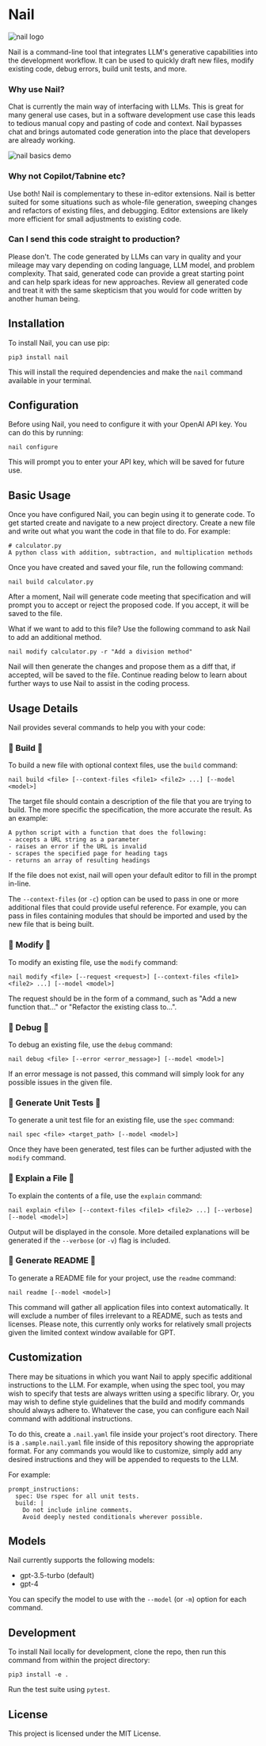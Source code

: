 # Nail

![nail logo](https://user-images.githubusercontent.com/10245964/233905871-c1947748-a7dc-4514-a01d-2e0c9446cca9.png)

Nail is a command-line tool that integrates LLM's generative capabilities into the development workflow. It can be used to quickly draft new files, modify existing code, debug errors, build unit tests, and more.

### Why use Nail?

Chat is currently the main way of interfacing with LLMs. This is great for many general use cases, but in a software development use case this leads to tedious manual copy and pasting of code and context. Nail bypasses chat and brings automated code generation into the place that developers are already working.

![nail basics demo](https://user-images.githubusercontent.com/10245964/234179828-c84ad757-3392-4df6-b6be-147ff337405b.gif)

### Why not Copilot/Tabnine etc?

Use both! Nail is complementary to these in-editor extensions. Nail is better suited for some situations such as whole-file generation, sweeping changes and refactors of existing files, and debugging. Editor extensions are likely more efficient for small adjustments to existing code.

### Can I send this code straight to production?

Please don't. The code generated by LLMs can vary in quality and your mileage may vary depending on coding language, LLM model, and problem complexity. That said, generated code can provide a great starting point and can help spark ideas for new approaches. Review all generated code and treat it with the same skepticism that you would for code written by another human being.

## Installation

To install Nail, you can use pip:

```
pip3 install nail
```

This will install the required dependencies and make the `nail` command available in your terminal.

## Configuration

Before using Nail, you need to configure it with your OpenAI API key. You can do this by running:

```
nail configure
```

This will prompt you to enter your API key, which will be saved for future use.

## Basic Usage

Once you have configured Nail, you can begin using it to generate code. To get started create and navigate to a new project directory. Create a new file and write out what you want the code in that file to do. For example:

```
# calculator.py
A python class with addition, subtraction, and multiplication methods
```

Once you have created and saved your file, run the following command:

```
nail build calculator.py
```

After a moment, Nail will generate code meeting that specification and will prompt you to accept or reject the proposed code. If you accept, it will be saved to the file.

What if we want to add to this file? Use the following command to ask Nail to add an additional method.

```
nail modify calculator.py -r "Add a division method"
```

Nail will then generate the changes and propose them as a diff that, if accepted, will be saved to the file. Continue reading below to learn about further ways to use Nail to assist in the coding process.

## Usage Details

Nail provides several commands to help you with your code:

### 🔨 Build 🔨

To build a new file with optional context files, use the `build` command:

```
nail build <file> [--context-files <file1> <file2> ...] [--model <model>]
```

The target file should contain a description of the file that you are trying to build. The more specific the specification, the more accurate the result. As an example:

```
A python script with a function that does the following:
- accepts a URL string as a parameter
- raises an error if the URL is invalid
- scrapes the specified page for heading tags
- returns an array of resulting headings
```

If the file does not exist, nail will open your default editor to fill in the prompt in-line.

The `--context-files` (or `-c`) option can be used to pass in one or more additional files that could provide useful reference. For example, you can pass in files containing modules that should be imported and used by the new file that is being built.

### 🔧 Modify 🔧

To modify an existing file, use the `modify` command:

```
nail modify <file> [--request <request>] [--context-files <file1> <file2> ...] [--model <model>]
```

The request should be in the form of a command, such as "Add a new function that..." or "Refactor the existing class to...".

### 🐛 Debug 🐛

To debug an existing file, use the `debug` command:

```
nail debug <file> [--error <error_message>] [--model <model>]
```

If an error message is not passed, this command will simply look for any possible issues in the given file.

### 🧪 Generate Unit Tests 🧪

To generate a unit test file for an existing file, use the `spec` command:

```
nail spec <file> <target_path> [--model <model>]
```

Once they have been generated, test files can be further adjusted with the `modify` command.

### 🧪 Explain a File 🧪

To explain the contents of a file, use the `explain` command:

```
nail explain <file> [--context-files <file1> <file2> ...] [--verbose] [--model <model>]
```

Output will be displayed in the console. More detailed explanations will be generated if the `--verbose` (or `-v`) flag is included.

### 📖 Generate README 📖

To generate a README file for your project, use the `readme` command:

```
nail readme [--model <model>]
```

This command will gather all application files into context automatically. It will exclude a number of files irrelevant to a README, such as tests and licenses. Please note, this currently only works for relatively small projects given the limited context window available for GPT.

## Customization

There may be situations in which you want Nail to apply specific additional instructions to the LLM. For example, when using the spec tool, you may wish to specify that tests are always written using a specific library. Or, you may wish to define style guidelines that the build and modify commands should always adhere to. Whatever the case, you can configure each Nail command with additional instructions.

To do this, create a `.nail.yaml` file inside your project's root directory. There is a `.sample.nail.yaml` file inside of this repository showing the appropriate format. For any commands you would like to customize, simply add any desired instructions and they will be appended to requests to the LLM.

For example:

```
prompt_instructions:
  spec: Use rspec for all unit tests.
  build: |
    Do not include inline comments.
    Avoid deeply nested conditionals wherever possible.
```

## Models

Nail currently supports the following models:

- gpt-3.5-turbo (default)
- gpt-4

You can specify the model to use with the `--model` (or `-m`) option for each command.

## Development

To install Nail locally for development, clone the repo, then run this command from within the project directory:

```
pip3 install -e .
```

Run the test suite using `pytest`.

## License

This project is licensed under the MIT License.
